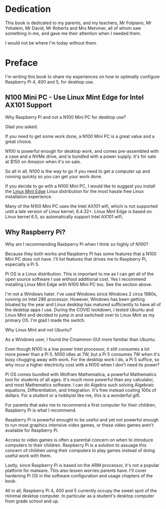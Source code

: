 # Dedication

This book is dedicated to my parents, and my
teachers, Mr Folpiano, Mr Yohalem, Mr David,
Mr Roberts and Mrs Metviner,
all of whom saw something in me, and gave me
their attention when I needed them.

I would not be where I'm today without them.


# Preface

I'm writing this book to share my experiences on how
to optimally configure Raspberry Pi 4, 400 and 5, for
desktop use.

## N100 Mini PC - Use Linux Mint Edge for Intel AX101 Support
Why Raspberry Pi and not a N100 Mini PC for desktop use?

Glad you asked.

If you need to get some work done, a N100 Mini PC is a
great value and a great choice.

N100 is powerful enough for desktop work, and comes
pre-assembled with a case and a NVMe drive, and is bundled
with a power supply. It's for sale at $150 on Amazon
when it's on sale.

So all in all, N100 is the way to go if you need to get
a computer up and running quickly so you can get your
work done.

If you decide to go with a N100 Mini PC, I would like
to suggest you install the [Linux Mint Edge](https://linuxmint-user-guide.readthedocs.io/en/latest/edge.html)
Linux distribution for the most hassle free Linux
installation experience.

Many of the N100 Mini PC uses the Intel AX101 wifi,
which is not supported until a late version of Linux
kernel, 6.4.32+. Linux Mint Edge is based on Linux
kernel 6.5, so automatically support Intel AX101 wifi.

## Why Raspberry Pi?

Why am I recommending Rasbperry Pi when I think so
highly of N100?

Because they both works and Raspberry Pi has some
features that a N100 Mini PC does not have.
I'll list features that drives me to Raspberry Pi,
especially a Pi 5.

Pi OS is a Linux distribution. This is important
to me as I can get all of the open source software
I use without additional cost. Yes I recommend
installing Linux Mint Edge with N100 Mini PC too.
See the section above.

I'm not a Windows hater. I've used Windows since
Windows 2 circa 1980s, running on Intel
286 processor. However, Windows has been getting
bloated by the year and  Linux desktop has matured
sufficiently to have all of the desktop apps I
use. During the COVID lockdown, I tested Ubuntu
and Linux Mint and decided to jump in and switchedi
over to Linux Mint as my primary OS. I'm glad I
made the switch.

Why Linux Mint and not Ubuntu?

As a Windows user, I found the Cinammon GUI more
familiar than Ubuntu.

Even though N100 is a low power Intel processor,
it still consumes a lot more power than a Pi 5.
N100 idles at 7W, but a Pi 5 consumes 7W when it's
busy chugging away with work. For the desktop
work I do, a Pi 5 suffice, so why incur a higher
electricity cost with a N100 when I don't need
its power?

Pi OS comes bundled with Wolfram Mathematica,
a powerful Mathematics tool for students of all
ages. It's much more powerful than any calculator,
and most Mathematics software. I can do Algebra
such solving Algebraic equations, Differentiation,
and Integration. It's free instead costing 100s
of dollars. For a student or a hobbyist like me,
this is a wonderful gift.

For parents that asks me to recommend a first
computer for their children, Raspberry Pi is what
I recommend.

Raspberry Pi is powerful enought to be useful and yet not
powerful enough to run most graphics intensive video games,
or these video games aren't available for Raspberry Pi.

Access to video games is often a parental concern on when
to introduce computers to their children. Raspberry Pi
is a solution to assuage this concern of children using
their computers to play games instead of doing useful work
with them.

Lastly, since Raspberry Pi is based on the ARM processor,
it's not a popular platform for malware. This also lessen
worries parents have. I'll cover hardening Pi OS in the
software configuration and usage chapters of the book.

All in all, Raspberry Pi 4, 400 and 5 currently occupy the
sweet spot of the minimal desktop computer. In particular
as a student's desktop computer from grade school and up.

